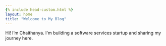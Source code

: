 ```yaml
---
{% include head-custom.html %}
layout: home
title: "Welcome to My Blog"
---
```


Hi! I’m Chaithanya. I'm building a software services startup and sharing my journey here.

